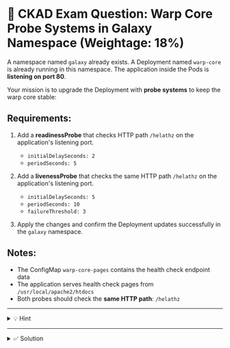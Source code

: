 # 🌌 CKAD Exam Question: Warp Core Probe Systems in Galaxy Namespace (Weightage: 18%)

A namespace named `galaxy` already exists. A Deployment named `warp-core` is already running in this namespace. The application inside the Pods is **listening on port 80**.

Your mission is to upgrade the Deployment with **probe systems** to keep the warp core stable:

## Requirements:

1. Add a **readinessProbe** that checks HTTP path `/helathz` on the application's listening port.
   - `initialDelaySeconds: 2`
   - `periodSeconds: 5`

2. Add a **livenessProbe** that checks the same HTTP path `/helathz` on the application's listening port.
   - `initialDelaySeconds: 5`
   - `periodSeconds: 10`
   - `failureThreshold: 3`

3. Apply the changes and confirm the Deployment updates successfully in the `galaxy` namespace.

## Notes:
- The ConfigMap `warp-core-pages` contains the health check endpoint data
- The application serves health check pages from `/usr/local/apache2/htdocs`
- Both probes should check the **same HTTP path**: `/helathz`

---

<details>
<summary>💡 Hint</summary>

You can edit the deployment directly:
```bash
kubectl -n galaxy edit deployment warp-core
```

Or export, modify, and apply:
```bash
kubectl -n galaxy get deployment warp-core -o yaml > warp-core.yaml
# Edit the file to add probes
kubectl apply -f warp-core.yaml
```

</details>

---

<details>
<summary>✅ Solution</summary>

**Option 1: Using kubectl edit**
```bash
kubectl -n galaxy edit deployment warp-core
```

Add the following probes under the `httpd` container section:

```yaml
        readinessProbe:
          httpGet:
            path: /helathz
            port: 80
          initialDelaySeconds: 2
          periodSeconds: 5
        livenessProbe:
          httpGet:
            path: /helathz
            port: 80
          initialDelaySeconds: 5
          periodSeconds: 10
          failureThreshold: 3
```

**Option 2: Using kubectl patch**
```bash
kubectl -n galaxy patch deployment warp-core --type='json' -p='[
  {
    "op": "add",
    "path": "/spec/template/spec/containers/0/readinessProbe",
    "value": {
      "httpGet": {
        "path": "/helathz",
        "port": 80
      },
      "initialDelaySeconds": 2,
      "periodSeconds": 5
    }
  },
  {
    "op": "add",
    "path": "/spec/template/spec/containers/0/livenessProbe",
    "value": {
      "httpGet": {
        "path": "/helathz",
        "port": 80
      },
      "initialDelaySeconds": 5,
      "periodSeconds": 10,
      "failureThreshold": 3
    }
  }
]'
```

**Option 3: Complete YAML**
```bash
cat <<'EOF' | kubectl apply -f -
apiVersion: apps/v1
kind: Deployment
metadata:
  name: warp-core
  namespace: galaxy
spec:
  replicas: 2
  selector:
    matchLabels:
      app: warp-core
  template:
    metadata:
      labels:
        app: warp-core
    spec:
      containers:
      - name: httpd
        image: public.ecr.aws/docker/library/httpd:latest
        ports:
        - containerPort: 80
        volumeMounts:
        - name: health-pages
          mountPath: /usr/local/apache2/htdocs
        readinessProbe:
          httpGet:
            path: /helathz
            port: 80
          initialDelaySeconds: 2
          periodSeconds: 5
        livenessProbe:
          httpGet:
            path: /helathz
            port: 80
          initialDelaySeconds: 5
          periodSeconds: 10
          failureThreshold: 3
      volumes:
      - name: health-pages
        configMap:
          name: warp-core-pages
EOF
```

**Verify the deployment:**
```bash
kubectl -n galaxy get deployment warp-core
kubectl -n galaxy get pods
kubectl -n galaxy describe deployment warp-core
```

</details>
